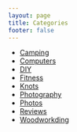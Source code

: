 ```yaml
---
layout: page
title: Categories
footer: false
---
```


<div class=category_list>
    <ul>
        <li><a href="/categories/camping/">Camping</a></li>
        <li><a href="/categories/computers/">Computers</a></li>
        <li><a href="/categories/diy/">DIY</a></li>
        <li><a href="/categories/fitness/">Fitness</a></li>
        <li><a href="/categories/knots/">Knots</a></li>
        <li><a href="/categories/photography/">Photography</a></li>
        <li><a href="/categories/photos/">Photos</a></li>
        <li><a href="/categories/reviews/">Reviews</a></li>
        <li><a href="/categories/woodworking/">Woodworkding</a></li>
    </ul>
</div>
